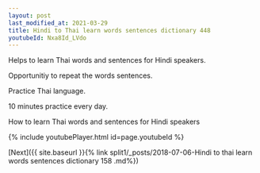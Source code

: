 ```yaml
---
layout: post
last_modified_at: 2021-03-29
title: Hindi to Thai learn words sentences dictionary 448 
youtubeId: Nxa8Id_LVdo
---
```

 
 
Helps to learn Thai words and sentences for Hindi speakers.

Opportunitiy to repeat the words sentences. 

Practice Thai language. 
 
10 minutes practice every day. 
 
How to learn Thai words and sentences for Hindi speakers 
 
{% include youtubePlayer.html id=page.youtubeId %}
 
 
[Next]({{ site.baseurl }}{% link  split1/_posts/2018-07-06-Hindi to thai learn words sentences dictionary 158 .md%})
 
